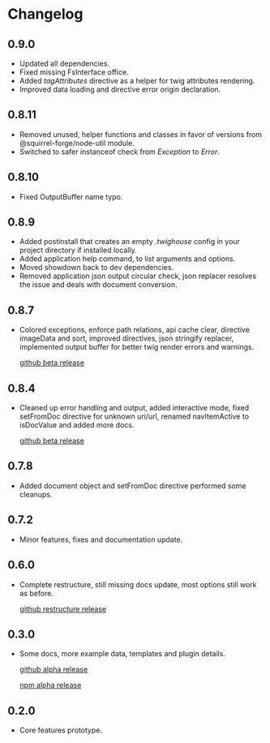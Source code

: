 # Changelog

## 0.9.0
 - Updated all dependencies.
 - Fixed missing FsInterface office.
 - Added *tagAttributes* directive as a helper for twig attributes rendering.
 - Improved data loading and directive error origin declaration.

## 0.8.11
 - Removed unused, helper functions and classes in favor of versions from @squirrel-forge/node-util module.
 - Switched to safer instanceof check from *Exception* to *Error*.

## 0.8.10
 - Fixed OutputBuffer name typo.

## 0.8.9
 - Added postinstall that creates an empty *.twighouse* config in your project directory if installed locally.
 - Added application help command, to list arguments and options.
 - Moved showdown back to dev dependencies.
 - Removed application json output circular check, json replacer resolves the issue and deals with document conversion.

## 0.8.7
 - Colored exceptions, enforce path relations, api cache clear, directive imageData and sort, improved directives, json stringify replacer, implemented output buffer for better twig render errors and warnings.

   [github beta release](https://github.com/squirrel-forge/node-twighouse/releases/tag/0.8.7)

## 0.8.4
 - Cleaned up error handling and output, added interactive mode, fixed setFromDoc directive for unknown uri/url, renamed navItemActive to isDocValue and added more docs.

   [github beta release](https://github.com/squirrel-forge/node-twighouse/releases/tag/0.8.4)

## 0.7.8
 - Added document object and setFromDoc directive performed some cleanups.

## 0.7.2
 - Minor features, fixes and documentation update.

## 0.6.0
 - Complete restructure, still missing docs update, most options still work as before.

   [github restructure release](https://github.com/squirrel-forge/node-twighouse/releases/tag/0.6.0)

## 0.3.0
 - Some docs, more example data, templates and plugin details.

   [github alpha release](https://github.com/squirrel-forge/node-twighouse/releases/tag/0.3.0)

   [npm alpha release](https://www.npmjs.com/package/@squirrel-forge/twighouse/v/0.3.0)

## 0.2.0
 - Core features prototype.
